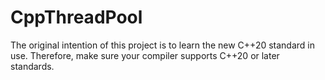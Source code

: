 # CppThreadPool
The original intention of this project is to learn the new C++20 standard in use. Therefore, make sure your compiler supports C++20 or later standards.

